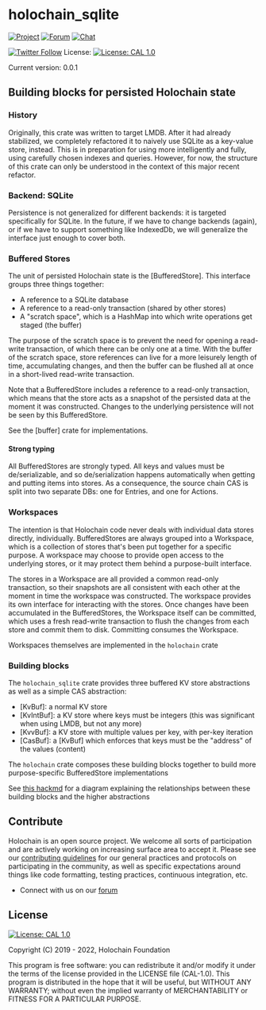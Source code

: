 # holochain_sqlite

[![Project](https://img.shields.io/badge/project-holochain-blue.svg?style=flat-square)](http://holochain.org/)
[![Forum](https://img.shields.io/badge/chat-forum%2eholochain%2enet-blue.svg?style=flat-square)](https://forum.holochain.org)
[![Chat](https://img.shields.io/badge/chat-chat%2eholochain%2enet-blue.svg?style=flat-square)](https://chat.holochain.org)

[![Twitter Follow](https://img.shields.io/twitter/follow/holochain.svg?style=social&label=Follow)](https://twitter.com/holochain)
License: [![License: CAL 1.0](https://img.shields.io/badge/License-CAL%201.0-blue.svg)](https://github.com/holochain/cryptographic-autonomy-license)

Current version: 0.0.1

## Building blocks for persisted Holochain state

### History

Originally, this crate was written to target LMDB. After it had already stabilized, we completely refactored it to naively use SQLite as a key-value store, instead. This is in preparation for using more intelligently and fully, using carefully chosen indexes and queries. However, for now, the structure of this crate can only be understood in the context of this major recent refactor.

### Backend: SQLite

Persistence is not generalized for different backends: it is targeted specifically for SQLite. In the future, if we have to change backends (again), or if we have to support something like IndexedDb, we will generalize the interface just enough to cover both.

### Buffered Stores

The unit of persisted Holochain state is the [BufferedStore]. This interface groups three things together:

- A reference to a SQLite database
- A reference to a read-only transaction (shared by other stores)
- A "scratch space", which is a HashMap into which write operations get staged (the buffer)

The purpose of the scratch space is to prevent the need for opening a read-write transaction, of which there can be only one at a time. With the buffer of the scratch space, store references can live for a more leisurely length of time, accumulating changes, and then the buffer can be flushed all at once in a short-lived read-write transaction.

Note that a BufferedStore includes a reference to a read-only transaction, which means that the store acts as a snapshot of the persisted data at the moment it was constructed. Changes to the underlying persistence will not be seen by this BufferedStore.

See the [buffer] crate for implementations.

#### Strong typing

All BufferedStores are strongly typed. All keys and values must be de/serializable, and so de/serialization happens automatically when getting and putting items into stores. As a consequence, the source chain CAS is split into two separate DBs: one for Entries, and one for Actions.

### Workspaces

The intention is that Holochain code never deals with individual data stores directly, individually. BufferedStores are always grouped into a Workspace, which is a collection of stores that's been put together for a specific purpose. A workspace may choose to provide open access to the underlying stores, or it may protect them behind a purpose-built interface.

The stores in a Workspace are all provided a common read-only transaction, so their snapshots are all consistent with each other at the moment in time the workspace was constructed. The workspace provides its own interface for interacting with the stores. Once changes have been accumulated in the BufferedStores, the Workspace itself can be committed, which uses a fresh read-write transaction to flush the changes from each store and commit them to disk. Committing consumes the Workspace.

Workspaces themselves are implemented in the `holochain` crate

### Building blocks

The `holochain_sqlite` crate provides three buffered KV store abstractions as well as a simple CAS abstraction:

- [KvBuf]: a normal KV store
- [KvIntBuf]: a KV store where keys must be integers (this was significant when using LMDB, but not any more)
- [KvvBuf]: a KV store with multiple values per key, with per-key iteration
- [CasBuf]: a [KvBuf] which enforces that keys must be the "address" of the values (content)

The `holochain` crate composes these building blocks together to build more purpose-specific BufferedStore implementations

See [this hackmd](https://holo.hackmd.io/@holochain/SkuVLpqEL) for a diagram explaining the relationships between these building blocks and the higher abstractions

## Contribute
Holochain is an open source project.  We welcome all sorts of participation and are actively working on increasing surface area to accept it.  Please see our [contributing guidelines](/CONTRIBUTING.md) for our general practices and protocols on participating in the community, as well as specific expectations around things like code formatting, testing practices, continuous integration, etc.

* Connect with us on our [forum](https://forum.holochain.org)

## License
 [![License: CAL 1.0](https://img.shields.io/badge/License-CAL-1.0-blue.svg)](https://github.com/holochain/cryptographic-autonomy-license)

Copyright (C) 2019 - 2022, Holochain Foundation

This program is free software: you can redistribute it and/or modify it under the terms of the license
provided in the LICENSE file (CAL-1.0).  This program is distributed in the hope that it will be useful,
but WITHOUT ANY WARRANTY; without even the implied warranty of MERCHANTABILITY or FITNESS FOR A PARTICULAR
PURPOSE.

